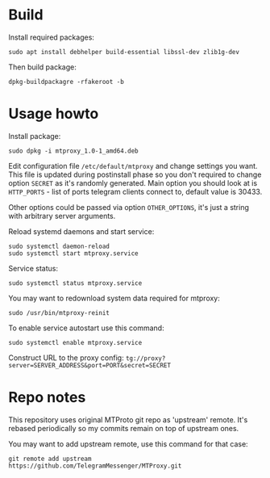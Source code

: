 # Build

Install required packages:

~~~~~
sudo apt install debhelper build-essential libssl-dev zlib1g-dev
~~~~~

Then build package:

~~~~~
dpkg-buildpackagre -rfakeroot -b
~~~~~

# Usage howto

Install package:

~~~
sudo dpkg -i mtproxy_1.0-1_amd64.deb
~~~

Edit configuration file `/etc/default/mtproxy` and change settings you want. This file is updated during
postinstall phase so you don't required to change option `SECRET` as it's randomly generated. Main option you should
look at is `HTTP_PORTS` - list of ports telegram clients connect to, default value is 30433.

Other options could be passed via option `OTHER_OPTIONS`, it's just a string with arbitrary server arguments.

Reload systemd daemons and start service:

~~~~~
sudo systemctl daemon-reload
sudo systemctl start mtproxy.service
~~~~~

Service status:

~~~~
sudo systemctl status mtproxy.service
~~~~

You may want to redownload system data required for mtproxy:

~~~~~
sudo /usr/bin/mtproxy-reinit
~~~~~

To enable service autostart use this command:

~~~~~
sudo systemctl enable mtproxy.service
~~~~~

Construct URL to the proxy config: `tg://proxy?server=SERVER_ADDRESS&port=PORT&secret=SECRET`

# Repo notes

This repository uses original MTProto git repo as 'upstream' remote. It's rebased periodically
so my commits remain on top of upstream ones.

You may want to add upstream remote, use this command for that case:

~~~~~
git remote add upstream https://github.com/TelegramMessenger/MTProxy.git 
~~~~~
